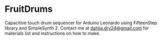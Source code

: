 # FruitDrums
Capacitive touch drum sequencer for Arduino Leonardo using FifteenStep library and SimpleSynth 2.
Contact me at dahlia.dry24@gmail.com for materials list and instructions on how to make.
